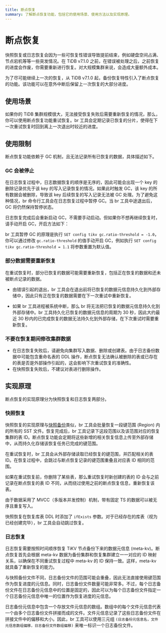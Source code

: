 ```yaml
---
title: 断点恢复
summary: 了解断点恢复功能，包括它的使用场景、使用方法以及实现原理。
---
```


# 断点恢复

快照恢复或日志恢复会因为一些可恢复性错误导致提前结束，例如硬盘空间占满、节点宕机等等一些突发情况。在 TiDB v7.1.0 之前，在错误被处理之后，之前恢复的进度会作废，你需要重新进行恢复。对大规模集群来说，会造成大量额外成本。

为了尽可能继续上一次的恢复，从 TiDB v7.1.0 起，备份恢复特性引入了断点恢复的功能。该功能可以在意外中断后保留上一次恢复的大部分进度。

## 使用场景

如果你的 TiDB 集群规模很大，无法接受恢复失败后需要重新恢复的情况，那么，你可以使用断点恢复功能重试恢复。br 工具会定期记录已恢复的分片，使得在下一次重试恢复时回到离上一次退出时较近的进度。

## 使用限制

断点恢复功能依赖于 GC 机制，且无法记录所有已恢复的数据，具体描述如下。

### GC 会被停止

在日志恢复过程中，日志数据恢复的顺序是无序的，因此可能会出现一个 key 的删除记录优先于该 key 的写入记录恢复的情况。如果此时触发 GC，该 key 的所有数据会被删除，导致该 key 后续恢复的写入记录无法被 GC 处理。为了避免这种情况，br 命令行工具会在日志恢复过程中暂停 GC。当 br 工具中途退出后，GC 将仍然保持暂停状态。

日志恢复完成后会重新启动 GC，不需要手动启动。但如果你不想再继续恢复时，请手动开启 GC，开启方法如下：

br 工具暂停 GC 的原理是执行 `SET config tikv gc.ratio-threshold = -1.0`，你可以通过修改 `gc.ratio-threshold` 的值手动开启 GC，例如执行 `SET config tikv gc.ratio-threshold = 1.1` 将参数重置为默认值。

### 部分数据需要重新恢复

在重试恢复时，部分已恢复的数据可能需要重新恢复，包括正在恢复的数据和还未被断点记录的数据。

- 由错误引起的退出，br 工具会在退出前将已恢复的数据元信息持久化到外部存储中，因此只有正在恢复的数据需要在下一次重试中重新恢复。

- 如果 br 工具进程被系统中断，那么 br 将无法把已恢复的数据元信息持久化到外部存储中。br 工具持久化已恢复的数据元信息的周期为 30 秒，因此大约最近 30 秒内的已完成恢复的数据无法持久化到外部存储，在下次重试时需要重新恢复。

### 不要在恢复期间修改集群数据

- 在日志恢复失败后，请避免向集群写入数据、删除或创建表。由于日志备份数据中可能包含重命名表的 DDL 操作，断点恢复无法确认被删除的表或已存在的表是否是外部操作引起的，这会影响下次重试恢复的准确性。
- 在快照恢复失败后，不建议对表进行删除操作。

## 实现原理

断点恢复的实现原理分为快照恢复和日志恢复两部分。

### 快照恢复

快照恢复的实现原理与[快照备份](/br/br-checkpoint-backup.md#实现原理)类似，br 工具会批量恢复一段键范围 (Region) 内的所有的 SST 文件。恢复完成后，br 工具记录下这段范围以及该范围对应的恢复集群的表 ID。断点恢复功能会定期将这些新增的相关恢复信息上传至外部存储中，从而持久化存储该恢复任务已完成的键范围。

在重试恢复时，br 工具会从外部存储读取已经恢复的键范围，并匹配相关的表 ID。在恢复过程中，会跳过与断点恢复记录的键范围重叠且对应表 ID 相同的范围。

如果在重试恢复前，你删除了某些表，那么重试恢复时新创建的表的 ID 会与之前记录在断点恢复的表 ID 不同，从而绕过使用之前的断点恢复信息，重新恢复该表。

由于数据采用了 MVCC（多版本并发控制）机制，带有固定 TS 的数据可以被无序且重复写入。

快照恢复在恢复库表 DDL 时添加了 `ifExists` 参数。对于已经存在的库表（视为已经创建完毕），br 工具会自动跳过恢复。

### 日志恢复

日志恢复需要按照时间顺序恢复 TiKV 节点备份下来的数据元信息 (meta-kv)。断点恢复首先会根据 meta-kv 数据为备份集群和恢复集群建立一一对应的 ID 映射关系，以确保在不同重试恢复过程中 meta-kv 的 ID 保持一致。这样，meta-kv 就具备了重新恢复的能力。

与快照备份文件不同，日志备份文件的范围可能会重叠，因此无法直接使用键范围作为恢复进度的元信息。同时，日志备份文件数量可能非常多。不过，每个日志备份文件在日志备份元信息中的位置是固定的，因此可以为每个日志备份文件指定一个日志备份元信息中唯一的位置作为恢复进度的元信息。

日志备份元信息中包含一个存放文件元信息的数组。数组中的每个文件元信息代表一个由多个日志备份文件拼接而成的文件。文件元信息记录了这些日志备份文件在拼接文件中的偏移和大小。因此，br 工具可以使用三元组 `(日志备份元信息名，文件元信息数组偏移，日志备份文件数组偏移)` 来唯一标识一个日志备份文件。
